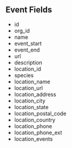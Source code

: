 ## Event Fields
* id
* org_id
* name
* event_start
* event_end
* url
* description
* location_id
* species
* location_name
* location_url
* location_address
* location_city
* location_state
* location_postal_code
* location_country
* location_phone
* location_phone_ext
* location_events
